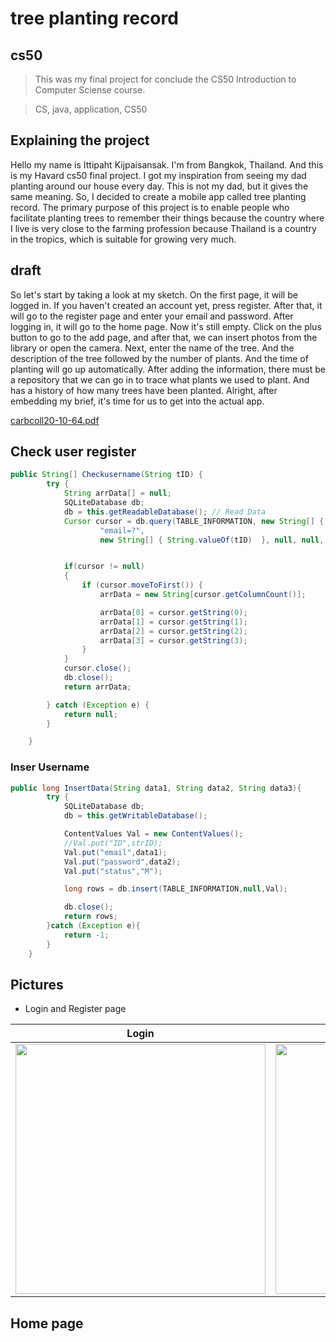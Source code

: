 # tree planting record

## cs50
>This was my final project for conclude the CS50 Introduction to Computer Sciense course.

>CS, java, application, CS50

## Explaining the project 
Hello my name is Ittipaht Kijpaisansak. I'm from Bangkok, Thailand. And this is my Havard cs50 
final project. I got my inspiration from seeing my dad planting around our house every day. This 
is not my dad, but it gives the same meaning. So, I decided to create a mobile app called tree 
planting record. The primary purpose of this project is to enable people who facilitate planting 
trees to remember their things because the country where I live is very close to the farming 
profession because Thailand is a country in the tropics, which is suitable for growing very much.

## draft
So let's start by taking a look at my sketch. On the first page, it will be logged in. If you 
haven't created an account yet, press register. After that, it will go to the register page and 
enter your email and password. After logging in, it will go to the home page. Now it's still empty. 
Click on the plus button to go to the add page, and after that, we can insert photos from the library 
or open the camera. Next, enter the name of the tree. And the description of the tree followed by 
the number of plants. And the time of planting will go up automatically. After adding the 
information, there must be a repository that we can go in to trace what plants we used to plant. And 
has a history of how many trees have been planted. Alright, after embedding my brief, it's time for 
us to get into the actual app.

[carbcoll20-10-64.pdf](https://github.com/R-Ohm/treeplantingrecord/files/7423127/carbcoll20-10-64.pdf)


## Check user register
```java
public String[] Checkusername(String tID) {
        try {
            String arrData[] = null;
            SQLiteDatabase db;
            db = this.getReadableDatabase(); // Read Data
            Cursor cursor = db.query(TABLE_INFORMATION, new String[] { "*" },
                    "email=?",
                    new String[] { String.valueOf(tID)  }, null, null, null, null);


            if(cursor != null)
            {
                if (cursor.moveToFirst()) {
                    arrData = new String[cursor.getColumnCount()];

                    arrData[0] = cursor.getString(0);
                    arrData[1] = cursor.getString(1);
                    arrData[2] = cursor.getString(2);
                    arrData[3] = cursor.getString(3);
                }
            }
            cursor.close();
            db.close();
            return arrData;

        } catch (Exception e) {
            return null;
        }

    }
``` 

### Inser Username
``` java
public long InsertData(String data1, String data2, String data3){
        try {
            SQLiteDatabase db;
            db = this.getWritableDatabase();

            ContentValues Val = new ContentValues();
            //Val.put("ID",strID);
            Val.put("email",data1);
            Val.put("password",data2);
            Val.put("status","M");

            long rows = db.insert(TABLE_INFORMATION,null,Val);

            db.close();
            return rows;
        }catch (Exception e){
            return -1;
        }
    }
``` 

## Pictures
- Login and Register page

| Login | Responsive Web |
| :---: | :---: | 
| <img src="https://user-images.githubusercontent.com/88524223/139000566-0af0ee56-d88a-4e84-83fd-67d6a9263f97.jpg" width="400"> | <img src="https://user-images.githubusercontent.com/88524223/139000607-1cae1bd5-e563-4a58-98b1-d7a567d4bc0c.jpg" width="400">

## Home page

